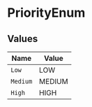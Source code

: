 # PriorityEnum


## Values

| Name     | Value    |
| -------- | -------- |
| `Low`    | LOW      |
| `Medium` | MEDIUM   |
| `High`   | HIGH     |